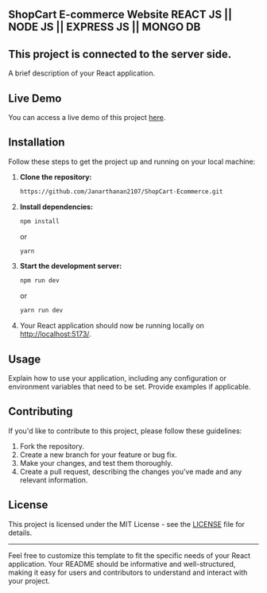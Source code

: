 ## ShopCart E-commerce Website REACT JS || NODE JS || EXPRESS JS || MONGO DB

## This project is connected to the server side.

A brief description of your React application.

## Live Demo

You can access a live demo of this project [here](https://blogg-sharing.netlify.app/).

## Installation

Follow these steps to get the project up and running on your local machine:

1. **Clone the repository:**

   ```bash
   https://github.com/Janarthanan2107/ShopCart-Ecommerce.git
   ```

2. **Install dependencies:**

   ```bash
   npm install
   ```

   or

   ```bash
   yarn
   ```

3. **Start the development server:**

   ```bash
   npm run dev
   ```

   or

   ```bash
   yarn run dev
   ```

4. Your React application should now be running locally on [http://localhost:5173/](http://localhost:5173/).

## Usage

Explain how to use your application, including any configuration or environment variables that need to be set. Provide examples if applicable.

## Contributing

If you'd like to contribute to this project, please follow these guidelines:

1. Fork the repository.
2. Create a new branch for your feature or bug fix.
3. Make your changes, and test them thoroughly.
4. Create a pull request, describing the changes you've made and any relevant information.

## License

This project is licensed under the MIT License - see the [LICENSE](LICENSE) file for details.

---

Feel free to customize this template to fit the specific needs of your React application. Your README should be informative and well-structured, making it easy for users and contributors to understand and interact with your project.
